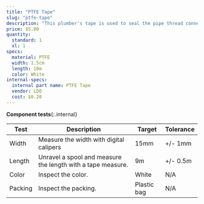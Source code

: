 ```yaml
---
title: "PTFE Tape"
slug: "ptfe-tape"
description: "This plumber's tape is used to seal the pipe thread connections in FarmBot's watering system."
price: $5.00
quantity:
  standard: 1
  xl: 1
specs:
  material: PTFE
  width: 1.5cm
  length: 10m
  color: White
internal-specs:
  internal part name: PTFE Tape
  vendor: LDO
  cost: $0.20
---
```


**Component tests**{:.internal}

|Test         |Description  |Target       |Tolerance    |
|-------------|-------------|-------------|-------------|
|Width        |Measure the width with digital calipers|15mm|+/- 1mm
|Length       |Unravel a spool and measure the length with a tape measure.|9m|+/- 0.5m
|Color        |Inspect the color.|White|N/A
|Packing      |Inspect the packing.|Plastic bag|N/A